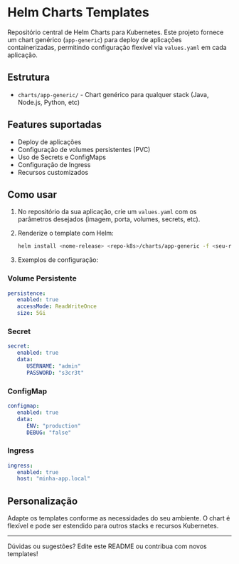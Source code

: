# Helm Charts Templates

Repositório central de Helm Charts para Kubernetes. Este projeto fornece um chart genérico (`app-generic`) para deploy de aplicações containerizadas, permitindo configuração flexível via `values.yaml` em cada aplicação.

## Estrutura

- `charts/app-generic/` - Chart genérico para qualquer stack (Java, Node.js, Python, etc)

## Features suportadas

- Deploy de aplicações
- Configuração de volumes persistentes (PVC)
- Uso de Secrets e ConfigMaps
- Configuração de Ingress
- Recursos customizados

## Como usar

1. No repositório da sua aplicação, crie um `values.yaml` com os parâmetros desejados (imagem, porta, volumes, secrets, etc).

2. Renderize o template com Helm:

    ```sh
    helm install <nome-release> <repo-k8s>/charts/app-generic -f <seu-repo>/values.yaml
    ```

3. Exemplos de configuração:

### Volume Persistente

```yaml
persistence:
   enabled: true
   accessMode: ReadWriteOnce
   size: 5Gi
```

### Secret

```yaml
secret:
   enabled: true
   data:
      USERNAME: "admin"
      PASSWORD: "s3cr3t"
```

### ConfigMap

```yaml
configmap:
   enabled: true
   data:
      ENV: "production"
      DEBUG: "false"
```

### Ingress

```yaml
ingress:
   enabled: true
   host: "minha-app.local"
```

## Personalização

Adapte os templates conforme as necessidades do seu ambiente. O chart é flexível e pode ser estendido para outros stacks e recursos Kubernetes.

---

Dúvidas ou sugestões? Edite este README ou contribua com novos templates!
